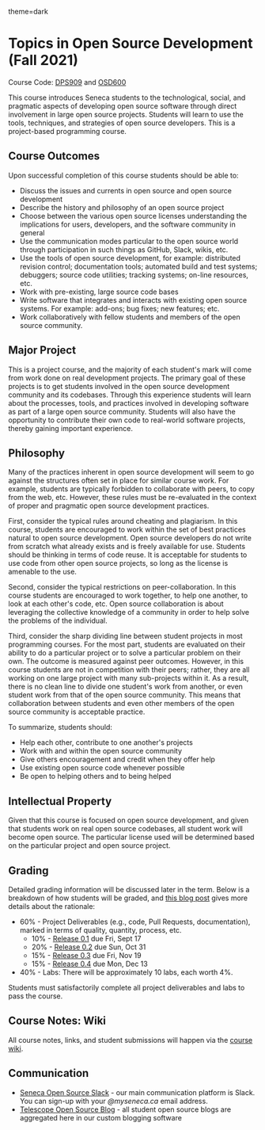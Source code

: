 theme=dark
# Topics in Open Source Development (Fall 2021)

Course Code: [DPS909](http://www.senecacollege.ca/cgi-bin/subject?s1=DPS909) and [OSD600](http://www.senecacollege.ca/cgi-bin/subject?s1=OSD600)

This course introduces Seneca students to the technological, social, and pragmatic aspects of developing open source software through direct involvement in large open source projects.  Students will learn to use the tools, techniques, and strategies of open source developers. This is a project-based programming course.

## Course Outcomes

Upon successful completion of this course students should be able to:

* Discuss the issues and currents in open source and open source development
* Describe the history and philosophy of an open source project
* Choose between the various open source licenses understanding the implications for users, developers, and the software community in general
* Use the communication modes particular to the open source world through participation in such things as GitHub, Slack, wikis, etc.
* Use the tools of open source development, for example: distributed revision control; documentation tools; automated build and test systems; debuggers; source code utilities; tracking systems; on-line resources, etc.
* Work with pre-existing, large source code bases
* Write software that integrates and interacts with existing open source systems. For example: add-ons; bug fixes; new features; etc.
* Work collaboratively with fellow students and members of the open source community.

## Major Project

This is a project course, and the majority of each student's mark will come from work done on real development projects. The primary goal of these projects is to get students involved in the open source development community and its codebases. Through this experience students will learn about the processes, tools, and practices involved in developing software as part of a large open source community.  Students will also have the opportunity to contribute their own code to real-world software projects, thereby gaining important experience.

## Philosophy

Many of the practices inherent in open source development will seem to go against the structures often set in place for similar course work. For example, students are typically forbidden to collaborate with peers, to copy from the web, etc. However, these rules must be re-evaluated in the context of proper and pragmatic open source development practices. 

First, consider the typical rules around cheating and plagiarism. In this course, students are encouraged to work within the set of best practices natural to open source development. Open source developers do not write from scratch what already exists and is freely available for use. Students should be thinking in terms of code reuse. It is acceptable for students to use code from other open source projects, so long as the license is amenable to the use. 

Second, consider the typical restrictions on peer-collaboration. In this course students are encouraged to work together, to help one another, to look at each other's code, etc. Open source collaboration is about leveraging the collective knowledge of a community in order to help solve the problems of the individual. 

Third, consider the sharp dividing line between student projects in most programming courses. For the most part, students are evaluated on their ability to do a particular project or to solve a particular problem on their own. The outcome is measured against peer outcomes. However, in this course students are not in competition with their peers; rather, they are all working on one large project with many sub-projects within it. As a result, there is no clean line to divide one student's work from another, or even student work from that of the open source community. This means that collaboration between students and even other members of the open source community is acceptable practice. 

To summarize, students should:

* Help each other, contribute to one another's projects 
* Work with and within the open source community 
* Give others encouragement and credit when they offer help 
* Use existing open source code whenever possible 
* Be open to helping others and to being helped

## Intellectual Property

Given that this course is focused on open source development, and given that students work on real open source codebases, all student work will become open source. The particular license used will be determined based on the particular project and open source project.

## Grading

Detailed grading information will be discussed later in the term.  Below is a breakdown of how students will be graded, and [this blog post](http://blog.humphd.org/vocamus-680/?p=680) gives more details about the rationale:

* 60% - Project Deliverables (e.g., code, Pull Requests, documentation), marked in terms of quality, quantity, process, etc.
    * 10% - [Release 0.1](https://github.com/Seneca-CDOT/topics-in-open-source-2021/wiki/release-0.1) due Fri, Sept 17
    * 20% - [Release 0.2](https://github.com/Seneca-CDOT/topics-in-open-source-2021/wiki/release-0.2) due Sun, Oct 31
    * 15% - [Release 0.3](https://github.com/Seneca-CDOT/topics-in-open-source-2021/wiki/release-0.3) due Fri, Nov 19
    * 15% - [Release 0.4](https://github.com/Seneca-CDOT/topics-in-open-source-2021/wiki/release-0.4) due Mon, Dec 13
* 40% - Labs: There will be approximately 10 labs, each worth 4%.

Students must satisfactorily complete all project deliverables and labs to pass the course.

## Course Notes: Wiki

All course notes, links, and student submissions will happen via the [course wiki](https://github.com/Seneca-CDOT/topics-in-open-source-2021/wiki).

## Communication

* [Seneca Open Source Slack](https://seneca-open-source.slack.com) - our main communication platform is Slack.  You can sign-up with your *@myseneca.ca* email address.
* [Telescope Open Source Blog](https://telescope.cdot.systems/) - all student open source blogs are aggregated here in our custom blogging software
